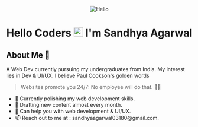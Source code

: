 <p align="center"> <img src="https://media.giphy.com/media/26tn33aiTi1jkl6H6/giphy.gif" alt="Hello" /> </p>
<h1 align="center">Hello Coders <img src="https://media.giphy.com/media/hvRJCLFzcasrR4ia7z/giphy.gif" width="25px"> I'm Sandhya Agarwal</h1>

## About Me 🧐

A Web Dev currently pursuing my undergraduates from India. My interest lies in Dev & UI/UX. I believe Paul Cookson's golden words 
> Websites promote you 24/7: No employee will do that. 🙌🏻

<ul>

 <li> 🔭 Currently polishing my web development skills. </li>
 <li> 🌱 Drafting new content almost every month. </li>
 <li> 💬 Can help you with web development & UI/UX. </li>
 <li> 📫 Reach out to me at : sandhyaagarwal03180@gmail.com. </li>

</ul>
